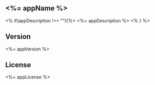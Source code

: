 ## <%= appName %>
<% if(appDescription !== ""){%>
<%= appDescription %>
<% } %>

## Version
<%= appVersion %>

## License
<%= appLicense %>